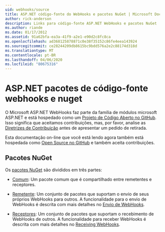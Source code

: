 ```yaml
---
uid: webhooks/source
title: ASP.NET código-fonte do WebHooks e pacotes NuGet | Microsoft Docs
author: rick-anderson
description: Links para código-fonte ASP.NET WebHooks e pacotes NuGet
ms.author: riande
ms.date: 01/17/2012
ms.assetid: 91a62bfa-ea3a-41f9-a2e1-e90d2c8fc8ca
ms.openlocfilehash: ad368125878871c0e38f35152c86fe4eea143924
ms.sourcegitcommit: ce28244209db8615bc9bdd576a2e2c88174d318d
ms.translationtype: MT
ms.contentlocale: pt-BR
ms.lasthandoff: 04/06/2020
ms.locfileid: "80675316"
---
```

# <a name="aspnet-webhooks-source-code-and-nuget-packages"></a>ASP.NET pacotes de código-fonte webhooks e nuget

O Microsoft ASP.NET WebHooks faz parte da família de módulos microsoft ASP.NET e está hospedado como um [Projeto de Código Aberto no GitHub](https://github.com/aspnet/WebHooks). Isso significa que aceitamos contribuições, mas, por favor, analise as [Diretrizes de Contribuição](https://github.com/aspnet/Home/blob/master/CONTRIBUTING.md) antes de apresentar um pedido de retirada.

Esta documentação on-line que você está lendo agora também está hospedada como [Open Source no GitHub](http://docs.asp.net/en/latest/contribute/style-guide.html#style-guide) e também aceita contribuições.

## <a name="nuget-packages"></a>Pacotes NuGet

Os [pacotes NuGet](https://nuget.org/packages?q=Microsoft.AspNet.WebHooks) são divididos em três partes:

* [Comum](https://www.nuget.org/packages?q=Microsoft.AspNet.WebHooks.Common): Um pacote comum que é compartilhado entre remetentes e receptores.

* [Remetente](https://www.nuget.org/packages?q=Microsoft.AspNet.WebHooks.Custom): Um conjunto de pacotes que suportam o envio de seus próprios WebHooks para outros. A funcionalidade para o envio de WebHooks é descrita com mais detalhes no [Envio de WebHooks](sending/senders.md).

* [Receptores](https://www.nuget.org/packages?q=Microsoft.AspNet.WebHooks.Receivers): Um conjunto de pacotes que suportam o recebimento de WebHooks de outros. A funcionalidade para receber WebHooks é descrita com mais detalhes no [Receiving WebHooks](receiving/index.md).
